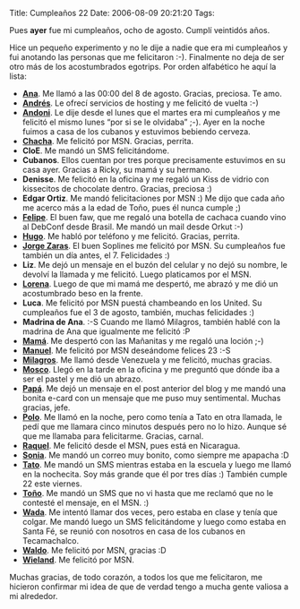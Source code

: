 Title: Cumpleaños 22
Date: 2006-08-09 20:21:20
Tags: 

<p>Pues <strong>ayer</strong> fue mi cumpleaños, ocho de agosto. Cumplí veintidós años.

Hice un pequeño experimento y no le dije a nadie que era mi cumpleaños y fui anotando las personas que me felicitaron :-). Finalmente no deja de ser otro más de los acostumbrados egotrips. Por orden alfabético he aquí la lista:
</p>
<ul>
<li>
<strong><a target="_blank" href="http://www.anaisabel.net/">Ana</a></strong>. Me llamó a las 00:00 del 8 de agosto. Gracias, preciosa. Te amo.</li>
<li>
<strong><a target="_blank" href="http://www.ie.uia.mx/acad/atortole/">Andrés</a></strong>. Le ofrecí servicios de hosting y me felicitó de vuelta :-)</li>
<li>
<strong><a target="_blank" href="http://www.damog.net/gallery/v/moblog/andoni_comer.jpg.html">Andoni</a></strong>. Le dije desde el lunes que el martes era mi cumpleaños y me felicitó el mismo lunes &#8220;por si se le olvidaba&#8221; ;-). Ayer en la noche fuimos a casa de los cubanos y estuvimos bebiendo cerveza.</li>
<li>
<strong><a target="_blank" href="http://www.damog.net/gallery/v/moblog/chacha_damog_pedos.jpg.html">Chacha</a></strong>. Me felicitó por MSN. Gracias, perrita.</li>
<li>
<strong>CloE</strong>. Me mandó un SMS felicitándome.</li>
<li>
<strong>Cubanos</strong>. Ellos cuentan por tres porque precisamente estuvimos en su casa ayer. Gracias a Ricky, su mamá y su hermano.</li>
<li>
<strong>Denisse</strong>. Me felicitó en la oficina y me regaló un Kiss de vidrio con kissecitos de chocolate dentro. Gracias, preciosa :)</li>
<li>
<strong>Edgar Ortiz</strong>. Me mandó felicitaciones por MSN :) Me dijo que cada año me acerco más a la edad de Toño, pues él nunca cumple ;)</li>
<li>
<strong><a target="_blank" href="http://fotos.debian-pr.org/felipe/">Felipe</a></strong>. El buen faw, que me regaló una botella de cachaca cuando vino al DebConf desde Brasil. Me mandó un mail desde Orkut :-)</li>
<li>
<strong><a target="_blank" href="http://www.damog.net/gallery/v/moblog/Picture_6_005.jpg.html">Hugo</a></strong>. Me habló por teléfono y me felicitó. Gracias, perrita.</li>
<li>
<strong><a target="_blank" href="http://www.soplines.com">Jorge Zaras</a></strong>. El buen Soplines me felicitó por MSN. Su cumpleaños fue también un día antes, el 7. Felicidades :)</li>
<li>
<strong>Liz</strong>. Me dejó un mensaje en el buzón del celular y no dejó su nombre, le devolví la llamada y me felicitó. Luego platicamos por el MSN.</li>
<li>
<strong><a target="_blank" href="http://www.damog.net/gallery/v/moblog/Picture_49.jpg.html">Lorena</a></strong>. Luego de que mi mamá me despertó, me abrazó y me dió un acostumbrado beso en la frente.</li>
<li>
<strong>Luca</strong>. Me felicitó por MSN puestá chambeando en los United. Su cumpleaños fue el 3 de agosto, también, muchas felicidades :)</li>
<li>
<strong>Madrina de Ana</strong>. :-S Cuando me llamó Milagros, también hablé con la madrina de Ana que igualmente me felicitó :P</li>
<li>
<strong><a target="_blank" href="http://www.damog.net/gallery/v/moblog/mama_sonrisa_boba.jpg.html">Mamá</a></strong>. Me despertó con las Mañanitas y me regaló una loción ;-)</li>
<li>
<strong><a target="_blank" href="http://mannyto.unplug.org.ve">Manuel</a></strong>. Me felicitó por MSN deseándome felices 23 :-S</li>
<li>
<strong><a target="_blank" href="http://www.damog.net/gallery/v/caracas/00005_G_008.jpg.html">Milagros</a></strong>. Me llamó desde Venezuela y me felicitó, muchas gracias.</li>
<li>
<strong><a target="_blank" href="http://merol666.blogspot.com">Mosco</a></strong>. Llegó en la tarde en la oficina y me preguntó que dónde iba a ser el pastel y me dió un abrazo.</li>
<li>
<strong><a target="_blank" href="http://www.damog.net/gallery/v/moblog/Picture_2_006.jpg.html">Papá</a></strong>. Me dejó un mensaje en el post anterior del blog y me mandó una bonita e-card con un mensaje que me puso muy sentimental. Muchas gracias, jefe.</li>
<li>
<strong><a target="_blank" href="http://www.pitakill.net/">Polo</a></strong>. Me llamó en la noche, pero como tenía a Tato en otra llamada, le pedí que me llamara cinco minutos después pero no lo hizo. Aunque sé que me llamaba para felicitarme. Gracias, carnal.</li>
<li>
<strong><a target="_blank" href="http://www.maggit.com.mx">Raquel</a></strong>. Me felicitó desde el MSN, pues está en Nicaragua.</li>
<li>
<strong><a target="_blank" href="http://sonny_taz.blogspot.com">Sonia</a></strong>. Me mandó un correo muy bonito, como siempre me apapacha :D</li>
<li>
<strong><a target="_blank" href="http://blog.tacvbo.net/">Tato</a></strong>. Me mandó un SMS mientras estaba en la escuela y luego me llamó en la nochecita. Soy más grande que él por tres días :) También cumple 22 este viernes.</li>
<li>
<strong><a target="_blank" href="http://www.damog.net/gallery/v/moblog/IMG019_002.JPG.html">Toño</a></strong>. Me mandó un SMS que no vi hasta que me reclamó que no le contesté el mensaje, en el MSN. :)</li>
<li>
<strong><a target="_blank" href="http://www.wada.com.mx">Wada</a></strong>. Me intentó llamar dos veces, pero estaba en clase y tenía que colgar. Me mandó luego un SMS felicitándome y luego como estaba en Santa Fé, se reunió con nosotros en casa de los cubanos en Tecamachalco.</li>
<li>
<strong><a target="_blank" href="http://www.damog.net/gallery/v/comida-ie-p05/00030_G.jpg.html">Waldo</a></strong>. Me felicitó por MSN, gracias :D</li>
<li>
<strong><a target="_blank" href="http://damog.net/pipermail/planetalinux_damog.net/2006-January/000216.html">Wieland</a></strong>. Me felicitó por MSN.</li>
</ul>
<p>
Muchas gracias, de todo corazón, a todos los que me felicitaron, me hicieron confirmar mi idea de que de verdad tengo a mucha gente valiosa a mi alrededor. </p>
